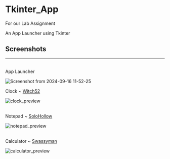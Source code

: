 # Tkinter_App
For our Lab Assignment

An App Launcher using Tkinter

## Screenshots
<hr>
<br>
App Launcher 

![Screenshot from 2024-09-16 11-52-25](https://github.com/user-attachments/assets/0355f593-b71b-47e9-a030-1da43ebd5a58)
<br>

 Clock ~ <a href="https://github.com/witch52" target="_blank">Witch52</a>
<br>

![clock_preview](https://github.com/user-attachments/assets/9561cf4d-5d2b-462f-bab3-c2898e6689cf)

<br>
Notepad ~ <a href="https://github.com/SoloHollow" target="_blank">SoloHollow</a>

![notepad_preview](https://github.com/user-attachments/assets/f4727445-cb80-4805-a083-241a15676a12)

<br>
Calculator ~ <a href="https://github.com/Swassyman" target="_blank">Swassyman</a>

![calculator_preview](https://github.com/user-attachments/assets/70a4ad8f-8a1c-493b-abc6-ad46793d52c6)

